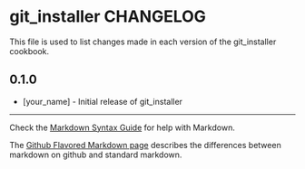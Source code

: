 # git_installer CHANGELOG

This file is used to list changes made in each version of the git_installer cookbook.

## 0.1.0
- [your_name] - Initial release of git_installer

- - -
Check the [Markdown Syntax Guide](http://daringfireball.net/projects/markdown/syntax) for help with Markdown.

The [Github Flavored Markdown page](http://github.github.com/github-flavored-markdown/) describes the differences between markdown on github and standard markdown.
